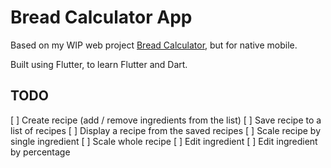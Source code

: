 # Bread Calculator App

Based on my WIP web project [Bread Calculator](https://github.com/juanojeda/bread-calculator), but for native mobile.

Built using Flutter, to learn Flutter and Dart.


## TODO

[ ] Create recipe (add / remove ingredients from the list)
[ ] Save recipe to a list of recipes
[ ] Display a recipe from the saved recipes
[ ] Scale recipe by single ingredient
[ ] Scale whole recipe
[ ] Edit ingredient
[ ] Edit ingredient by percentage